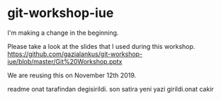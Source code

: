 # git-workshop-iue

I'm making a change in the beginning. 

Please take a look at the slides that I used during this workshop. https://github.com/gazialankus/git-workshop-iue/blob/master/Git%20Workshop.pptx

We are reusing this on November 12th 2019.


readme onat tarafindan degisirildi.
son satira yeni yazi girildi.onat cakir
